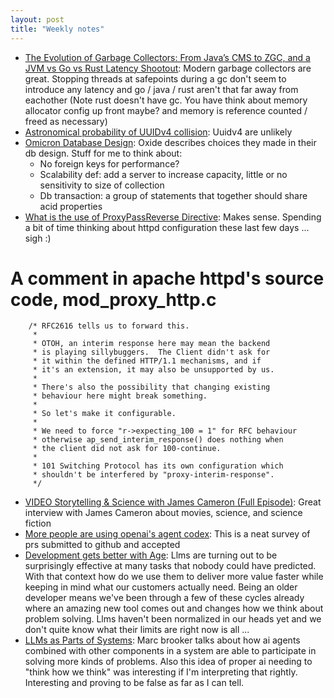 ```yaml
---
layout: post
title: "Weekly notes"
---
```


* [The Evolution of Garbage Collectors: From Java’s CMS to ZGC, and a JVM vs Go vs Rust Latency Shootout](https://codemia.io/blog/path/The-Evolution-of-Garbage-Collectors-From-Javas-CMS-to-ZGC-and-a-JVM-vs-Go-vs-Rust-Latency-Shootout): Modern garbage collectors are great. Stopping threads at safepoints during a gc don't seem to introduce any latency and go / java / rust aren't that far away from eachother (Note rust doesn't have gc. You have think about memory allocator config up front maybe? and memory is reference counted / freed as necessary)
* [Astronomical probability of UUIDv4 collision](https://en.wikipedia.org/wiki/Universally_unique_identifier#Collisions): Uuidv4 are unlikely
* [Omicron Database Design](https://rfd.shared.oxide.computer/rfd/0192): Oxide describes choices they made in their db design. Stuff for me to think about:
  * No foreign keys for performance?
  * Scalability def: add a server to increase capacity, little or no sensitivity to size of collection
  * Db transaction: a group of statements that together should share acid properties
* [What is the use of ProxyPassReverse Directive](https://serverfault.com/questions/774041/what-is-the-use-of-proxypassreverse-directive): Makes sense. Spending a bit of time thinking about httpd configuration these last few days ... sigh :)

# A comment in apache httpd's source code, mod_proxy_http.c

```
    /* RFC2616 tells us to forward this.
     *
     * OTOH, an interim response here may mean the backend
     * is playing sillybuggers.  The Client didn't ask for
     * it within the defined HTTP/1.1 mechanisms, and if
     * it's an extension, it may also be unsupported by us.
     *
     * There's also the possibility that changing existing
     * behaviour here might break something.
     *
     * So let's make it configurable.
     *
     * We need to force "r->expecting_100 = 1" for RFC behaviour
     * otherwise ap_send_interim_response() does nothing when
     * the client did not ask for 100-continue.
     *
     * 101 Switching Protocol has its own configuration which
     * shouldn't be interfered by "proxy-interim-response".
     */
```

* [VIDEO Storytelling & Science with James Cameron (Full Episode)](https://www.youtube.com/watch?v=z5d6RvbQbTg): Great interview with James Cameron about movies, science, and science fiction
* [More people are using openai's agent codex](https://simonwillison.net/2025/Oct/1/prarena/#atom-blogmarks): This is a neat survey of prs submitted to github and accepted
* [Development gets better with Age](https://www.allthingsdistributed.com/2025/10/better-with-age.html?utm_campaign=inbound&utm_source=rss): Llms are turning out to be surprisingly effective at many tasks that nobody could have predicted. With that context how do we use them to deliver more value faster while keeping in mind what our customers actually need. Being an older developer means we've been through a few of these cycles already where an amazing new tool comes out and changes how we think about problem solving. Llms haven't been normalized in our heads yet and we don't quite know what their limits are right now is all ...
* [LLMs as Parts of Systems](https://brooker.co.za/blog/2025/08/12/llms-as-components.html): Marc brooker talks about how ai agents combined with other components in a system are able to participate in solving more kinds of problems. Also this idea of proper ai needing to "think how we think" was interesting if I'm interpreting that rightly. Interesting and proving to be false as far as I can tell.

